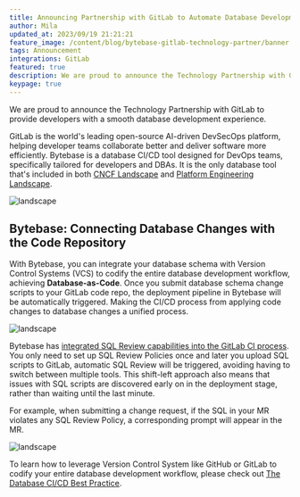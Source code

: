 ```yaml
---
title: Announcing Partnership with GitLab to Automate Database Development
author: Mila
updated_at: 2023/09/19 21:21:21
feature_image: /content/blog/bytebase-gitlab-technology-partner/banner.webp
tags: Announcement
integrations: GitLab
featured: true
description: We are proud to announce the Technology Partnership with GitLab to provide developers with a smooth database development experience.
keypage: true
---
```


We are proud to announce the Technology Partnership with GitLab to provide developers with a smooth database development experience.

GitLab is the world's leading open-source AI-driven DevSecOps platform, helping developer teams collaborate better and deliver software more efficiently. Bytebase is a database CI/CD tool designed for DevOps teams, specifically tailored for developers and DBAs. It is the only database tool that's included in both [CNCF Landscape](https://landscape.cncf.io/?selected=bytebase) and [Platform Engineering Landscape](https://platformengineering.org/tools/bytebase).

![landscape](/content/blog/bytebase-gitlab-technology-partner/landscape.webp)

## Bytebase: Connecting Database Changes with the Code Repository

With Bytebase, you can integrate your database schema with Version Control Systems (VCS) to codify the entire database development workflow, achieving **Database-as-Code**. Once you submit database schema change scripts to your GitLab code repo, the deployment pipeline in Bytebase will be automatically triggered. Making the CI/CD process from applying code changes to database changes a unified process.

![landscape](/content/blog/bytebase-gitlab-technology-partner/gitlab-vcs.webp)

Bytebase has [integrated SQL Review capabilities into the GitLab CI process](https://docs.bytebase.com/tutorials/how-to-integrate-sql-review-into-gitlab-github-ci/). You only need to set up SQL Review Policies once and later you upload SQL scripts to GitLab, automatic SQL Review will be triggered, avoiding having to switch between multiple tools. This shift-left approach also means that issues with SQL scripts are discovered early on in the deployment stage, rather than waiting until the last minute.

For example, when submitting a change request, if the SQL in your MR violates any SQL Review Policy, a corresponding prompt will appear in the MR.

![landscape](/content/blog/bytebase-gitlab-technology-partner/vcs-sql-review-gitlab.webp)

To learn how to leverage Version Control System like GitHub or GitLab to codify your entire database development workflow, please check out [The Database CI/CD Best Practice](https://docs.bytebase.com/tutorials/gitops-github-workflow/).
